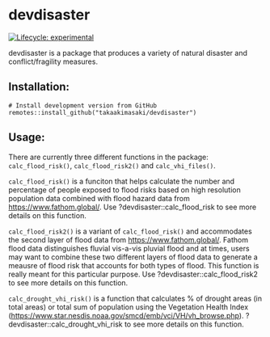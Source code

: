 # devdisaster

<!-- badges: start -->

[![Lifecycle:
experimental](https://img.shields.io/badge/lifecycle-experimental-orange.svg)](https://www.tidyverse.org/lifecycle/#experimental)
<!-- badges: end -->

devdisaster is a package that produces a variety of natural disaster and conflict/fragility measures.
## Installation:

    # Install development version from GitHub
    remotes::install_github("takaakimasaki/devdisaster")

## Usage:
There are currently three different functions in the package: `calc_flood_risk()`, `calc_flood_risk2()` and `calc_vhi_files()`. 

`calc_flood_risk()` is a funciton that helps calculate the number and percentage of people exposed to flood risks based on high resolution population data combined with flood hazard data from https://www.fathom.global/. Use ?devdisaster::calc_flood_risk to see more details on this function.  

`calc_flood_risk2()` is a variant of `calc_flood_risk()` and accommodates the second layer of flood data from https://www.fathom.global/. Fathom flood data distinguishes fluvial vis-a-vis pluvial flood and at times, users may want to combine these two different layers of flood data to generate a meausre of flood risk that accounts for both types of flood. This function is really meant for this particular purpose. Use ?devdisaster::calc_flood_risk2 to see more details on this function. 

`calc_drought_vhi_risk()` is a function that calculates % of drought areas (in total areas) or total sum of population using the Vegetation Health Index (https://www.star.nesdis.noaa.gov/smcd/emb/vci/VH/vh_browse.php). ?devdisaster::calc_drought_vhi_risk to see more details on this function.
